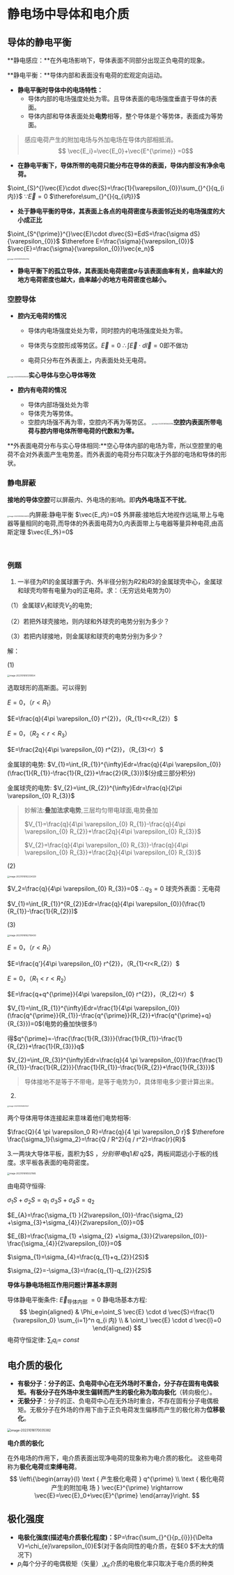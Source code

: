 # 静电场中导体和电介质

## 导体的静电平衡

**静电感应：**在外电场影响下，导体表面不同部分出现正负电荷的现象。

**静电平衡：**导体内部和表面没有电荷的宏观定向运动。
- **静电平衡时导体中的电场特性：**
  - 导体内部的电场强度处处为零。且导体表面的电场强度垂直于导体的表面。
  - 导体内部和导体表面处处**电势**相等，整个导体是个等势体，表面成为等势面。

> 感应电荷产生的附加电场与外加电场在导体内部相抵消。$$ \vec{E_i}=\vec{E_0}+\vec{E^{\prime}} =0$$



- **在静电平衡下，导体所带的电荷只能分布在导体的表面，导体内部没有净余电荷。**

$\oint_{S}^{}\vec{E}\cdot d\vec{S}=\frac{1}{\varepsilon_{0}}\sum_{}^{}{q_{i内}}$  $\because\vec{E}=0$    $\therefore\sum_{}^{}{q_{i内}}$



- **处于静电平衡的导体，其表面上各点的电荷密度与表面邻近处的电场强度的大小成正比**

$\oint_{S^{\prime}}^{}\vec{E}\cdot d\vec{S}=EdS=\frac{\sigma dS}{\varepsilon_{0}}$  $\therefore E=\frac{\sigma}{\varepsilon_{0}}$  $\vec{E}=\frac{\sigma}{\varepsilon_{0}}\vec{e_n}$

<img src="C:\Users\Cynthia\AppData\Roaming\Typora\typora-user-images\image-20231016153344754.png" alt="image-20231016153344754" style="zoom:25%;" />

- **静电平衡下的孤立导体，其表面处电荷密度$\sigma$与该表面曲率有关，曲率越大的地方电荷密度也越大，曲率越小的地方电荷密度也越小。**



### 空腔导体

- **腔内无电荷的情况**
  - 导体内电场强度处处为零，同时腔内的电场强度处处为零。
  - 导体壳与空腔形成等势区。$\vec{E}=0$    $\therefore \int \vec{E} \cdot d \vec{l}=0$即不做功
  
  - 电荷只分布在外表面上，内表面处处无电荷。
  

<img src="C:\Users\Cynthia\AppData\Roaming\Typora\typora-user-images\image-20231016155355127.png" alt="image-20231016155355127" style="zoom:25%;" />**实心导体与空心导体等效**

- **腔内有电荷的情况**

  - 导体内部场强处处为零
  - 导体壳为等势体。
  - 空腔内场强不再为零，空腔内不再为等势区。
  <img src="C:\Users\Cynthia\AppData\Roaming\Typora\typora-user-images\image-20231016155623794.png" alt="image-20231016155623794" style="zoom:25%;" />**空腔内表面所带电荷与腔内带电体所带电荷的代数和为零。**

**外表面电荷分布与实心导体相同:**空心导体内部的电场为零，所以空腔里的电荷不会对外表面产生电势差。而外表面的电荷分布只取决于外部的电场和导体的形状。

### 静电屏蔽

**接地的导体空腔**可以屏蔽内、外电场的影响。即**内外电场互不干扰**。

<img src="C:\Users\Cynthia\AppData\Roaming\Typora\typora-user-images\image-20231016160346370.png" alt="image-20231016160346370" style="zoom:25%;" />内屏蔽:静电平衡   $\vec{E_内}=0$
			    外屏蔽:接地后大地视作远端,带上与电器等量相同的电荷,而导体的外表面电荷为$0$,内表面带上与电器等量异种电荷,由高斯定理 $\vec{E_外}=0$

​					

### 例题

1. 一半径为$R1$的金属球置于内、外半径分别为$R2$和$R3$的金属球壳中心，金属球和球壳均带有电量为$q$的正电荷。求：（无穷远处电势为$0$）

（1）金属球$V_{1}$和球壳$V_{2}$的电势;

（2）若把外球壳接地，则内球和外球壳的电势分别为多少？

（3）若把内球接地，则金属球和球壳的电势分别为多少？



解：

(1)

<img src="C:\Users\Cynthia\AppData\Roaming\Typora\typora-user-images\image-20231016161319554.png" alt="image-20231016161319554" style="zoom: 33%;" />			



选取球形的高斯面。可以得到

$E=0，（r<R_{1}）$

$E=\frac{q}{4\pi \varepsilon_{0} r^{2}}，（R_{1}<r<R_{2}）$

$E=0，（R_{2}<r<R_{3}）$

$E=\frac{2q}{4\pi \varepsilon_{0} r^{2}}，（R_{3}<r）$



金属球的电势: $V_{1}=\int_{R_{1}}^{\infty}Edr=\frac{q}{4\pi \varepsilon_{0}}(\frac{1}{R_{1}}-\frac{1}{R_{2}}+\frac{2}{R_{3}})$(分成三部分积分)

金属球壳的电势: $V_{2}=\int_{R_{2}}^{\infty}Edr=\frac{q}{2\pi \varepsilon_{0} R_{3}}$

> 妙解法:**叠加法求电势**,三层均匀带电球面,电势叠加
>
> $V_{1}=\frac{q}{4\pi \varepsilon_{0} R_{1}}-\frac{q}{4\pi \varepsilon_{0} R_{2}}+\frac{2q}{4\pi \varepsilon_{0} R_{3}}$
>
> $V_{2}=\frac{q}{4\pi \varepsilon_{0} R_{3}}-\frac{q}{4\pi \varepsilon_{0} R_{3}}+\frac{2q}{4\pi \varepsilon_{0} R_{3}}$

(2)

<img src="C:\Users\Cynthia\AppData\Roaming\Typora\typora-user-images\image-20231016162224329.png" alt="image-20231016162224329" style="zoom:33%;" /> 

$V_2=\frac{q}{4\pi \varepsilon_{0} R_{3}}=0$       $\therefore q_{3}=0$   球壳外表面：无电荷

$V_{1}=\int_{R_{1}}^{R_{2}}Edr=\frac{q}{4\pi \varepsilon_{0}}(\frac{1}{R_{1}}-\frac{1}{R_{2}})$

(3)

<img src="C:\Users\Cynthia\AppData\Roaming\Typora\typora-user-images\image-20231016162756430.png" alt="image-20231016162756430" style="zoom:33%;" /> 

$E=0，（r<R_{1}）$

$E=\frac{q'}{4\pi \varepsilon_{0} r^{2}}，（R_{1}<r<R_{2}）$

$E=0，（R_{1}<r<R_{2}）$

$E=\frac{q+q^{\prime}}{4\pi \varepsilon_{0} r^{2}}，（R_{2}<r）$



$V_{1}=\int_{R_{1}}^{\infty}Edr=\frac{1}{4\pi \varepsilon_{0}}(\frac{q^{\prime}}{R_{1}}-\frac{q^{\prime}}{R_{2}}+\frac{q^{\prime}+q}{R_{3}})=0$(电势的叠加快很多!)

得$q^{\prime}=-\frac{\frac{1}{R_{3}}}{\frac{1}{R_{1}}-\frac{1}{R_{2}}+\frac{1}{R_{3}}}q$

$V_{2}=\int_{R_{3}}^{\infty}Edr=\frac{q}{4 \pi \varepsilon_{0}}\frac{\frac{1}{R_{1}}-\frac{1}{R_{2}}}{\frac{1}{R_{1}}-\frac{1}{R_{2}}+\frac{1}{R_{3}}}$

> 导体接地不是等于不带电，是等于电势为$0$，具体带电多少要计算出来。



2.

<img src="C:\Users\Cynthia\AppData\Roaming\Typora\typora-user-images\image-20231016164821027.png" alt="image-20231016164821027" style="zoom:25%;" />

两个导体用导体连接起来意味着他们电势相等: 

$\frac{Q}{4 \pi \varepsilon_0 R}=\frac{q}{4 \pi \varepsilon_0 r}$		$\therefore \frac{\sigma_1}{\sigma_2}=\frac{Q / R^2}{q / r^2}=\frac{r}{R}$



3.一两块大导体平板，面积为$S $，分别带电$q1$和$ q2$，两板间距远小于板的线度。求平板各表面的电荷密度。

<img src="C:\Users\Cynthia\AppData\Roaming\Typora\typora-user-images\image-20231016165027885.png" alt="image-20231016165027885" style="zoom:33%;" />

由电荷守恒得:

$\sigma_{1}S+\sigma_{2}S=q_{1}$	$\sigma_{3}S+\sigma_{4}S=q_{2}$

$E_{A}=\frac{\sigma_{1} }{2\varepsilon_{0}}-\frac{\sigma_{2} +\sigma_{3}+\sigma_{4}}{2\varepsilon_{0}}=0$

$E_{B}=\frac{\sigma_{1} +\sigma_{2} +\sigma_{3}}{2\varepsilon_{0}}-\frac{\sigma_{4}}{2\varepsilon_{0}}=0$

$\sigma_{1}=\sigma_{4}=\frac{q_{1}+q_{2}}{2S}$

$\sigma_{2}=-\sigma_{3}=\frac{q_{1}-q_{2}}{2S}$



**导体与静电场相互作用问题计算基本原则**

导体静电平衡条件: $\vec{E}_{\text {导体内部 }}=0$
静电场基本方程:
$$
\begin{aligned}
& \Phi_e=\oint_S \vec{E} \cdot d \vec{S}=\frac{1}{\varepsilon_0} \sum_{i=1}^n q_{i 内} \\
& \oint_l \vec{E} \cdot d \vec{l}=0
\end{aligned}
$$
电荷守恒定律: $\sum_i q_i=$ $const$

## 电介质的极化

- **有极分子：**分子的正、负电荷中心在无外场时不重合，分子存在固有电偶极矩。有极分子在外场中发生偏转而产生的极化称为**取向极化**（转向极化）。
- **无极分子**：分子的正、负电荷中心在无外场时重合，不存在固有分子电偶极矩。无极分子在外场的作用下由于正负电荷发生偏移而产生的极化称为**位移极化**。

<img src="C:\Users\Cynthia\AppData\Roaming\Typora\typora-user-images\image-20231016170035382.png" alt="image-20231016170035382" style="zoom: 50%;" />

**电介质的极化**

在外电场的作用下，电介质表面出现净电荷的现象称为电介质的极化。 这些电荷称为**极化电荷**或**束缚电荷**。
$$
\left\{\begin{array}{l}
\text { 产生极化电荷 } q^{\prime} \\
\text { 极化电荷产生的附加电 场 } \vec{E}^{\prime} \rightarrow \vec{E}=\vec{E}_0+\vec{E}^{\prime}
\end{array}\right.
$$

## 极化强度

- **电极化强度(描述电介质极化程度)：**$P=\frac{\sum_{}^{}{p_{i}}}{\Delta V}=\chi_{e}\varepsilon_{0}E$(对于各向同性的电介质，在$E0 $不太大的情况下)    
- $p_{i}$每个分子的电偶极矩（矢量）,$\chi_{e}$介质的电极化率只取决于电介质的种类

